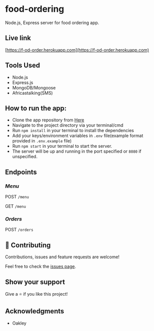 # food-ordering
Node.js, Express server for food ordering app.


## Live link

[https://f-od-order.herokuapp.com](https://f-od-order.herokuapp.com)

## Tools Used
 - Node.js
 - Express.js
 - MongoDB/Mongoose
 - Africastalking(SMS)
## How to run the app:
 - Clone the app repository from [Here](https://github.com/nyatindopatrick/food-ordering.git)
 - Navigate to the project directory via your terminal/cmd
 - Run `npm install` in your terminal to install the dependencies
 - Add your keys/environment variables in `.env` file(example format provided in `.env.example` file)
 - Run `npm start` in your terminal to start the server.
 - The server will be up and running in the port specified or `8080` if unspecified.

 ## Endpoints
 ### _Menu_
 POST `/menu`

 GET `/menu`
 
 ### _Orders_
 POST `/orders`

 ## 🤝 Contributing

Contributions, issues and feature requests are welcome!

Feel free to check the [issues page](https://github.com/nyatindopatrick/food-ordering/issues).

## Show your support

Give a ⭐️ if you like this project!

## Acknowledgments

- Oakley